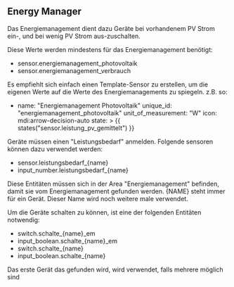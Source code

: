 Energy Manager
----

Das Energiemanagement dient dazu Geräte bei vorhandenem PV Strom ein-, und bei wenig PV Strom aus-zuschalten.

Diese Werte werden mindestens für das Energiemanagement benötigt:
- sensor.energiemanagement_photovoltaik
- sensor.energiemanagement_verbrauch

Es empfiehlt sich einfach einen Template-Sensor zu erstellen, um die eigenen Werte auf die Werte des Energiemanagements zu spiegeln. z.B. so:

  - name: "Energiemanagement Photovoltaik"
    unique_id: "energiemanagement_photovoltaik"
    unit_of_measurement: "W"
    icon: mdi:arrow-decision-auto
    state: >
      {{ states("sensor.leistung_pv_gemittelt") }}


Geräte müssen einen "Leistungsbedarf" anmelden.
Folgende sensoren können dazu verwendet werden:
- sensor.leistungsbedarf_{name}
- input_number.leistungsbedarf_{name}

Diese Entitäten müssen sich in der Area "Energiemanagement" befinden, damit sie vom Energiemanagement gefunden werden.
{NAME} steht immer für ein Gerät. Dieser Name wird noch weitere male verwendet.

Um die Geräte schalten zu können, ist eine der folgenden Entitäten notwendig:
- switch.schalte_{name}_em
- input_boolean.schalte_{name}_em
- switch.schalte_{name}
- input_boolean.schalte_{name}

Das erste Gerät das gefunden wird, wird verwendet, falls mehrere möglich sind
